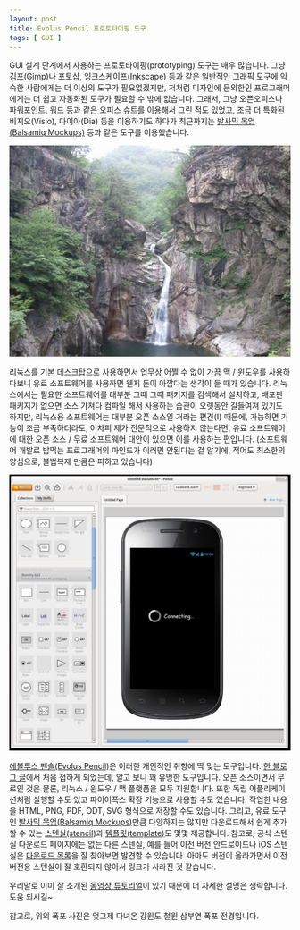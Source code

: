 ```yaml
---
layout: post
title: Evolus Pencil 프로토타이핑 도구
tags: [ GUI ]
---
```


GUI 설계 단계에서 사용하는 프로토타이핑(prototyping) 도구는 매우 많습니다. 그냥 김프(Gimp)나 포토샵, 잉크스케이프(Inkscape) 등과 같은 일반적인 그래픽 도구에 익숙한 사람에게는 더 이상의 도구가 필요없겠지만, 저처럼 디자인에 문외한인 프로그래머에게는 더 쉽고 자동화된 도구가 필요할 수 밖에 없습니다. 그래서, 그냥 오픈오피스나 파워포인트, 워드 등과 같은 오피스 슈트를 이용해서 그린 적도 있었고, 조금 더 특화된 비지오(Visio), 다이아(Dia) 등을 이용하기도 하다가 최근까지는 [발사믹 목업(Balsamiq Mockups)](http://www.balsamiq.com/products/mockups) 등과 같은 도구를 이용했습니다.

![](/figures/20120701-112205-photo.jpg)

리눅스를 기본 데스크탑으로 사용하면서 업무상 어쩔 수 없이 가끔 맥 / 윈도우를 사용하다보니 유료 소프트웨어를 사용하면 웬지 돈이 아깝다는 생각이 들 때가 있습니다. 리눅스에서는 필요한 소프트웨어를 대부분 그때 그때 패키지를 검색해서 설치하고, 배포판 패키지가 없으면 소스 가져다 컴파일 해서 사용하는 습관이 오랫동안 길들여져 있기도 하지만, 리눅스용 소프트웨어는 대부분 오픈 소스일 거라는 편견(!) 때문에, 가능하면 기능이 조금 부족하더라도, 어차피 제가 전문적으로 사용하지 않는다면, 유료 소프트웨어에 대한 오픈 소스 / 무료 소프트웨어 대안이 있으면 이를 사용하는 편입니다. (소프트웨어 개발로 밥먹는 프로그래머의 마인드가 이러면 안된다는 걸 알기에, 적어도 최소한의 양심으로, 불법복제 만큼은 피하고 있습니다)

![](/figures/evolus-pencil-screenshot.jpg)

[에볼루스 펜슬(Evolus Pencil)](http://pencil.evolus.vn/en-US/Home.aspx)은 이러한 개인적인 취향에 딱 맞는 도구입니다. [한 블로그 글](http://mhall119.com/2012/06/my-app-developer-showdown-entry/)에서 처음 접하게 되었는데, 알고 보니 꽤 유명한 도구입니다. 오픈 소스이면서 무료인 것은 물론, 리눅스 / 윈도우 / 맥 플랫폼을 모두 지원합니다. 또한 독립 어플리케이션처럼 실행할 수도 있고 파이어폭스 확장 기능으로 사용할 수도 있습니다. 작업한 내용을 HTML, PNG, PDF, ODT, SVG 형식으로 저장할 수도 있습니다. 그리고, 유료 도구인 [발사믹 목업(Balsamiq Mockups)](http://www.balsamiq.com/products/mockups)만큼 다양하지는 않지만 다운로드해서 쉽게 추가할 수 있는 [스텐실(stencil)](http://pencil.evolus.vn/en-US/Downloads/Stencils.aspx)과 [템플릿(template)](http://pencil.evolus.vn/en-US/Downloads/Templates.aspx)도 몇몇 제공합니다. 참고로, 공식 스텐실 다운로드 페이지에는 없는 다른 스텐실, 예를 들어 이전 버전 안드로이드나 iOS 스텐실은 [다운로드 목록](http://code.google.com/p/evoluspencil/downloads/list)을 잘 찾아보면 발견할 수 있습니다. 아마도 버전이 올라가면서 이전 버전용 스텐실이 잘 호환되지 않아서 링크가 사라진 것 같습니다.

우리말로 이미 잘 소개된 [동영상 튜토리얼](http://opentutorials.org/course/221/1416)이 있기 때문에 더 자세한 설명은 생략합니다. 도움 되시길~

참고로, 위의 폭포 사진은 엊그제 다녀온 강원도 철원 삼부연 폭포 전경입니다.

